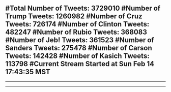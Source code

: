 #Total Number of Tweets: 3729010 
#Number of Trump Tweets: 1260982
#Number of Cruz Tweets: 726174
#Number of Clinton Tweets: 482247
#Number of Rubio Tweets: 368083
#Number of Jeb! Tweets: 361523
#Number of Sanders Tweets: 275478
#Number of Carson Tweets: 142428
#Number of Kasich Tweets: 113798
#Current Stream Started at Sun Feb 14 17:43:35 MST
---
---
---
